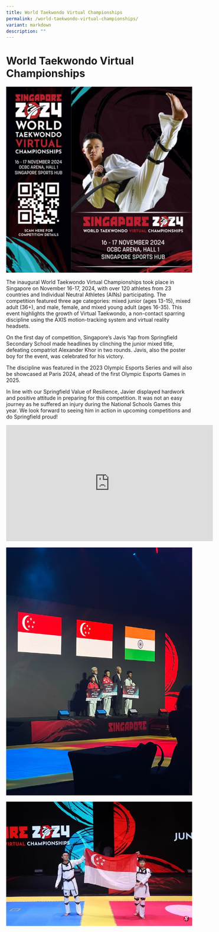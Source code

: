 ```yaml
---
title: World Taekwondo Virtual Championships
permalink: /world-taekwondo-virtual-championships/
variant: markdown
description: ""
---
```

# **World Taekwondo Virtual Championships**

![](/images/tkd1.jpg)


The inaugural World Taekwondo Virtual Championships took place in Singapore on November 16-17, 2024, with over 120 athletes from 23 countries and Individual Neutral Athletes (AINs) participating. The competition featured three age categories: mixed junior (ages 13-15), mixed adult (36+), and male, female, and mixed young adult (ages 16-35). This event highlights the growth of Virtual Taekwondo, a non-contact sparring discipline using the AXIS motion-tracking system and virtual reality headsets.

On the first day of competition, Singapore’s Javis Yap from Springfield Secondary School made headlines by clinching the junior mixed title, defeating compatriot Alexander Khor in two rounds. Javis, also the poster boy for the event, was celebrated for his victory.

The discipline was featured in the 2023 Olympic Esports Series and will also be showcased at Paris 2024, ahead of the first Olympic Esports Games in 2025.

In line with our Springfield Value of Resilience, Javier displayed hardwork and positive attitude in preparing for this competition. It was not an easy journey as he suffered an injury during the National Schools Games this year. We look forward to seeing him in action in upcoming competitions and do Springfield proud!


<iframe width="560" height="315" src="https://www.youtube.com/embed/N8x3z80FoqA" title="YouTube video player" frameborder="0" allow="accelerometer; autoplay; clipboard-write; encrypted-media; gyroscope; picture-in-picture" allowfullscreen=""></iframe>

![](/images/tkd2.jpg)

![](/images/tkd3.png)

